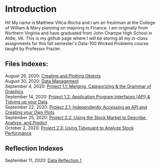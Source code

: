 # Introduction
Hi! My name is Matthew Villca-Rocha and I am an freshman at the College of William & Mary planning on majoring in Finance. I am originally from Northern Virginia and have graduated from John Champe High School in Aldie, VA. This is my github page where I will be storing all my in-class assignments for this fall semester's Data-100 Wicked Problems course taught by Professor Frazier. 

## Files Indexes:

August 26, 2020: [Creating and Plotting Objects](creating_objects.md) <br />
August 30, 2020: [Data Management](data_mgt.md) <br />
September 4, 2020: [Project 1.1: Merging, Categorizing & the Grammar of Graphics](project_1.1.md) <br />
September 14, 2020: [Project 1.2: Application Program Interfaces (API) & Tidying up your Data](project_1.2.md) <br />
September 22, 2020: [Project 2.1: Independently Accessing an API and Creating your Own Plots](project_2.1.md) <br />
September 25, 2020: [Project 2.2: Using the Stock Market to Describe, Analyze, and Predict](project_2.2.md) <br />
October 2, 2020:  [Project 2.3: Using Tidyquant to Analyze Stock Performance](project_2.3.md) <br />

## Reflection Indexes
September 11, 2020: [Data Reflection 1](df1.md) <br />
